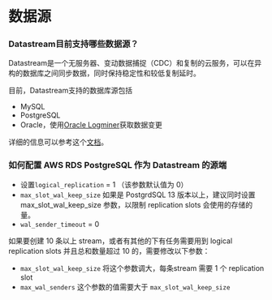 # 数据源

### Datastream目前支持哪些数据源？

Datastream是一个无服务器、变动数据捕捉（CDC）和复制的云服务，可以在异构的数据库之间同步数据，同时保持稳定性和较低复制延时。

目前，Datastream支持的数据库源包括

* MySQL
* PostgreSQL
* Oracle，使用[Oracle Logminer](https://docs.oracle.com/en/database/oracle/oracle-database/18/sutil/oracle-logminer-utility.html#GUID-3417B738-374C-4EE3-B15C-3A66E01AE2B5)获取数据变更

详细的信息可以参考这个[文档](https://cloud.google.com/datastream/docs/sources?hl=zh-cn)。

### 如何配置 AWS RDS PostgreSQL 作为 Datastream 的源端

* 设置`logical_replication` = 1 （该参数默认值为 0）
* `max_slot_wal_keep_size` 如果是 PostgrdSQL 13 版本以上，建议同时设置 max\_slot\_wal\_keep\_size 参数，以限制 replication slots 会使用的存储的量。
* `wal_sender_timeout` = 0

如果要创建 10 条以上 stream，或者有其他的下有任务需要用到 logical replication slots 并且总和数量超过 10 的，需要修改以下参数：

* `max_slot_wal_keep_size` 将这个参数调大，每条stream 需要 1 个 replication slot
* `max_wal_senders` 这个参数的值需要大于 `max_slot_wal_keep_size`
